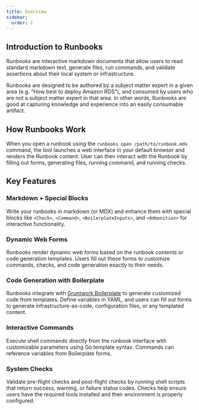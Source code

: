 ```yaml
---
title: Overview
sidebar:
  order: 1
---
```


## Introduction to Runbooks

Runbooks are interactive markdown documents that allow users to read standard markdown text, generate files, run commands, and validate assertions about their local system or infrastructure.

Runbooks are designed to be authored by a subject matter expert in a given area (e.g. "How best to deploy Amazon RDS"), and consumed by users who are not a subject matter expert in that area. In other words, Runbooks are good at capturing knowledge and experience into an easily consumable artifact.

## How Runbooks Work

When you open a runbook using the `runbooks open /path/to/runbook.mdx` command, the tool launches a web interface in your default browser and renders the Runbook content. User can then interact with the Runbook by filling out forms, generating files, running command, and running checks.

## Key Features

### Markdown + Special Blocks

Write your runbooks in markdown (or MDX) and enhance them with special blocks like `<Check>`, `<Command>`, `<BoilerplateInputs>`, and `<Admonition>` for interactive functionality.

### Dynamic Web Forms

Runbooks render dynamic web forms based on the runbook contents or code generation templates. Users fill out these forms to customize commands, checks, and code generation exactly to their needs.

### Code Generation with Boilerplate

Runbooks integrate with [Gruntwork Boilerplate](https://github.com/gruntwork-io/boilerplate) to generate customized code from templates. Define variables in YAML, and users can fill out forms to generate infrastructure-as-code, configuration files, or any templated content.

### Interactive Commands

Execute shell commands directly from the runbook interface with customizable parameters using Go template syntax. Commands can reference variables from Boilerplate forms.

### System Checks

Validate pre-flight checks and post-flight checks by running shell scripts that return success, warning, or failure status codes. Checks help ensure users have the required tools installed and their environment is properly configured.

